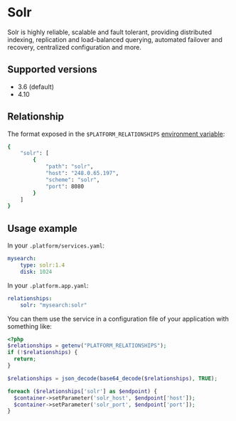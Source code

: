 # Solr

Solr is highly reliable, scalable and fault tolerant, providing distributed indexing, replication and load-balanced querying, automated failover and recovery, centralized configuration and more.

## Supported versions

* 3.6 (default)
* 4.10

## Relationship

The format exposed in the ``$PLATFORM_RELATIONSHIPS`` [environment variable](reference/environment-variables.md):

```bash
{
    "solr": [
        {
            "path": "solr",
            "host": "248.0.65.197",
            "scheme": "solr",
            "port": 8080
        }
    ]
}
```

## Usage example

In your ``.platform/services.yaml``:

```yaml
mysearch:
    type: solr:1.4
    disk: 1024
```

In your ``.platform.app.yaml``:

```yaml
relationships:
    solr: "mysearch:solr"
```

You can them use the service in a configuration file of your application with something like:

```php
<?php
$relationships = getenv("PLATFORM_RELATIONSHIPS");
if (!$relationships) {
  return;
}

$relationships = json_decode(base64_decode($relationships), TRUE);

foreach ($relationships['solr'] as $endpoint) {
  $container->setParameter('solr_host', $endpoint['host']);
  $container->setParameter('solr_port', $endpoint['port']);
}
```
